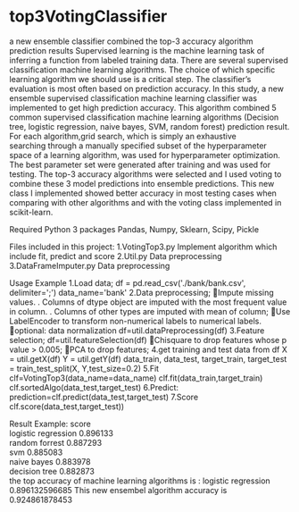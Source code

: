 # top3VotingClassifier
a new ensemble classifier combined the top-3 accuracy algorithm prediction results
Supervised learning is the machine learning task of inferring a function from labeled training data. There are several supervised classification machine learning algorithms. The choice of which specific learning algorithm we should use is a critical step. The classifier’s evaluation is most often based on prediction accuracy. In this study, a new ensemble supervised classification machine learning classifier was implemented to get high prediction accuracy. This algorithm combined 5 common supervised classification machine learning algorithms (Decision tree, logistic regression, naive bayes, SVM, random forest) prediction result. For each algorithm,grid search, which is simply an exhaustive searching through a manually specified subset of the hyperparameter space of a learning algorithm, was used for hyperparameter optimization. The best parameter set were generated after training and was used for testing. The top-3 accuracy algorithms were selected and I used voting to combine these 3 model predictions into ensemble predictions. This new class I implemented showed better accuracy in most testing cases when comparing with other algorithms and with the voting class implemented in scikit-learn.

Required Python 3 packages
Pandas,
Numpy,
Sklearn,
Scipy,
Pickle

Files included in this project:
1.VotingTop3.py
Implement algorithm which include fit, predict and score
2.Util.py
Data preprocessing
3.DataFrameImputer.py
Data preprocessing

Usage Example
1.Load data;
df = pd.read_csv('./bank/bank.csv', delimiter=';')
data_name='bank'
2.Data preprocessing;
Impute missing values.
. Columns of dtype object are imputed with the most frequent value
in column.
. Columns of other types are imputed with mean of column;
Use LabelEncoder to transform non-numerical labels to numerical labels.
optional: data normalization
df=util.dataPreprocessing(df)
3.Feature selection;
df=util.featureSelection(df)
Chisquare to drop features whose p value > 0.005;
PCA to drop features;
4.get training and test data from df
X = util.getX(df)
Y = util.getY(df)
data_train, data_test, target_train, target_test = train_test_split(X, Y,test_size=0.2)
5.Fit
clf=VotingTop3(data_name=data_name)
clf.fit(data_train,target_train)
clf.sortedAlgo(data_test,target_test)
6.Predict:
prediction=clf.predict(data_test,target_test)
7.Score
clf.score(data_test,target_test))

Result Example:
                        score  
logistic regression  0.896133  
random forrest       0.887293  
svm                  0.885083  
naive bayes          0.883978  
decision tree        0.882873  
the top accuracy of machine learning algorithms is :  logistic regression 0.896132596685
This new ensembel algorithm accuracy is  0.924861878453
